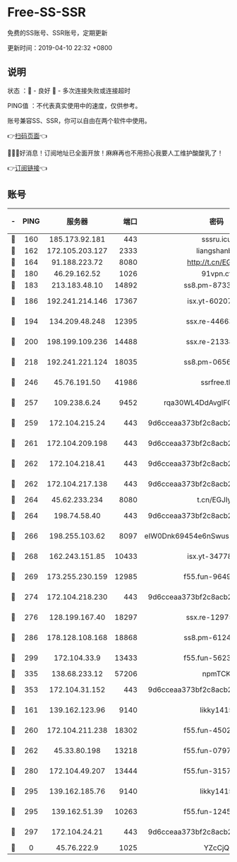 # Free-SS-SSR

免费的SS账号、SSR账号，定期更新

更新时间：2019-04-10 22:32 +0800

## 说明

状态     ：🙂 - 良好 🙁 - 多次连接失败或连接超时

PING值   ：不代表真实使用中的速度，仅供参考。

账号兼容SS、SSR，你可以自由在两个软件中使用。

👉[扫码页面](https://liesauer.github.io/Free-SS-SSR/)👈

🎉🎉🎉好消息！订阅地址已全面开放！麻麻再也不用担心我要人工维护酸酸乳了！

👉[订阅链接](https://www.liesauer.net/yogurt/subscribe?ACCESS_TOKEN=DAYxR3mMaZAsaqUb)👈

## 账号

|-|PING|服务器|端口|密码|加密方式|区域|
|:----:|:----:|:-----:|-----:|:----:|:----:|:----:|
|🙂|160|185.173.92.181|443|sssru.icu|rc4-md5|RU|
|🙂|162|172.105.203.127|2333|liangshanbo|chacha20|JP|
|🙂|164|91.188.223.72|8080|http://t.cn/EGJIyrl|rc4-md5|RU|
|🙂|180|46.29.162.52|1026|91vpn.cf|rc4-md5|RU|
|🙂|183|213.183.48.10|14892|ss8.pm-87338912|rc4-md5|RU|
|🙂|186|192.241.214.146|17367|isx.yt-60207601|aes-256-cfb|US|
|🙂|194|134.209.48.248|12395|ssx.re-44663081|aes-256-cfb|US|
|🙂|200|198.199.109.236|14488|ssx.re-21338786|aes-256-cfb|US|
|🙂|218|192.241.221.124|18035|ss8.pm-06567383|aes-256-cfb|US|
|🙂|246|45.76.191.50|41986|ssrfree.tk|aes-256-cfb|SG|
|🙂|257|109.238.6.24|9452|rqa30WL4DdAvgIFG6Fs3znzTa|aes-256-cfb|FR|
|🙂|259|172.104.215.24|443|9d6cceaa373bf2c8acb22e60b6a58be6|aes-256-cfb|US|
|🙂|261|172.104.209.198|443|9d6cceaa373bf2c8acb22e60b6a58be6|aes-256-cfb|US|
|🙂|262|172.104.218.41|443|9d6cceaa373bf2c8acb22e60b6a58be6|aes-256-cfb|US|
|🙂|262|172.104.217.138|443|9d6cceaa373bf2c8acb22e60b6a58be6|aes-256-cfb|US|
|🙂|264|45.62.233.234|8080|t.cn/EGJIyrl|rc4-md5|CA|
|🙂|264|198.74.58.40|443|9d6cceaa373bf2c8acb22e60b6a58be6|aes-256-cfb|US|
|🙂|266|198.255.103.62|8097|eIW0Dnk69454e6nSwuspv9DmS201tQ0D|aes-256-cfb|US|
|🙂|268|162.243.151.85|10433|isx.yt-34778816|aes-256-cfb|US|
|🙂|269|173.255.230.159|12985|f55.fun-96498038|aes-256-cfb|US|
|🙂|274|172.104.218.230|443|9d6cceaa373bf2c8acb22e60b6a58be6|aes-256-cfb|US|
|🙂|276|128.199.167.40|18297|ssx.re-12975235|aes-256-cfb|SG|
|🙂|286|178.128.108.168|18868|ss8.pm-61244381|aes-256-cfb|SG|
|🙂|299|172.104.33.9|13433|f55.fun-56236009|aes-256-cfb|SG|
|🙂|335|138.68.233.12|57206|npmTCK|rc4-md5|US|
|🙂|353|172.104.31.152|443|9d6cceaa373bf2c8acb22e60b6a58be6|aes-256-cfb|US|
|🙂|161|139.162.123.96|9140|likky1415|aes-256-cfb|JP|
|🙂|260|172.104.211.238|18302|f55.fun-45027233|aes-256-cfb|US|
|🙂|262|45.33.80.198|13218|f55.fun-07974196|aes-256-cfb|US|
|🙂|280|172.104.49.207|13444|f55.fun-31573422|aes-256-cfb|SG|
|🙂|295|139.162.185.76|9140|likky1415|aes-256-cfb|DE|
|🙂|295|139.162.51.39|10263|f55.fun-12455143|aes-256-cfb|SG|
|🙂|297|172.104.24.21|443|9d6cceaa373bf2c8acb22e60b6a58be6|aes-256-cfb|US|
|🙁|0|45.76.222.9|1025|YZcCjQ|rc4-md5|JP|
